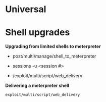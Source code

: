 # Universal

# Shell upgrades

**Upgrading from limited shells to meterpreter**

- post/multi/manage/shell_to_meterpreter
  
- sessions -u <session #>

- /exploit/multi/script/web_delivery


**Delivering a meterpreter shell**

    exploit/multi/script/web_delivery
